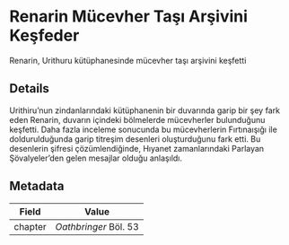 # Renarin Mücevher Taşı Arşivini Keşfeder
Renarin, Urithuru kütüphanesinde mücevher taşı arşivini keşfetti

## Details
Urithiru’nun zindanlarındaki kütüphanenin bir duvarında garip bir şey fark eden Renarin, duvarın içindeki bölmelerde mücevherler bulunduğunu keşfetti. Daha fazla inceleme sonucunda bu mücevherlerin Fırtınaışığı ile doldurulduğunda garip titreşim desenleri oluşturduğunu fark etti. Bu desenlerin şifresi çözümlendiğinde, Hıyanet zamanlarındaki Parlayan Şövalyeler’den gelen mesajlar olduğu anlaşıldı.

## Metadata
| Field | Value |
| ----- | ----- |
| chapter | *Oathbringer* Böl. 53 |

